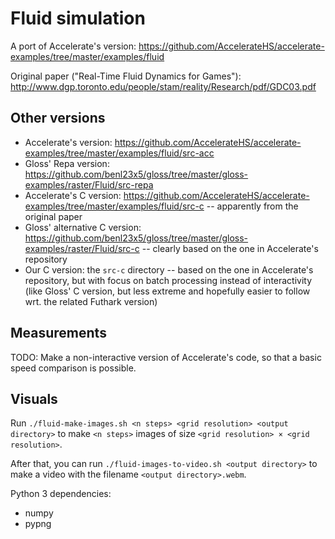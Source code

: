 # Fluid simulation

A port of Accelerate's version:
https://github.com/AccelerateHS/accelerate-examples/tree/master/examples/fluid

Original paper ("Real-Time Fluid Dynamics for Games"):
http://www.dgp.toronto.edu/people/stam/reality/Research/pdf/GDC03.pdf


## Other versions

  + Accelerate's version:
    https://github.com/AccelerateHS/accelerate-examples/tree/master/examples/fluid/src-acc
  + Gloss' Repa version:
    https://github.com/benl23x5/gloss/tree/master/gloss-examples/raster/Fluid/src-repa
  + Accelerate's C version:
    https://github.com/AccelerateHS/accelerate-examples/tree/master/examples/fluid/src-c
    -- apparently from the original paper
  + Gloss' alternative C version:
    https://github.com/benl23x5/gloss/tree/master/gloss-examples/raster/Fluid/src-c
    -- clearly based on the one in Accelerate's repository
  + Our C version: the `src-c` directory -- based on the one in Accelerate's
    repository, but with focus on batch processing instead of interactivity
    (like Gloss' C version, but less extreme and hopefully easier to follow
    wrt. the related Futhark version)


## Measurements

TODO: Make a non-interactive version of Accelerate's code, so that a basic speed
comparison is possible.


## Visuals

Run `./fluid-make-images.sh <n steps> <grid resolution> <output directory>` to
make `<n steps>` images of size `<grid resolution> × <grid resolution>`.

After that, you can run `./fluid-images-to-video.sh <output directory>` to make
a video with the filename `<output directory>.webm`.

Python 3 dependencies:

  + numpy
  + pypng
